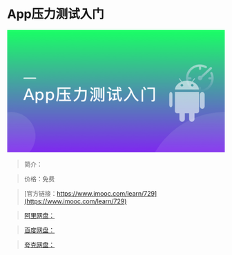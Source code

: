 # App压力测试入门

![img](../../assets/5fe442f50001baa205400304.jpg)

> 简介：

> 价格：免费

> [官方链接：https://www.imooc.com/learn/729](https://www.imooc.com/learn/729)

> [阿里网盘：]()

> [百度网盘：]()

> [夸克网盘：]()

